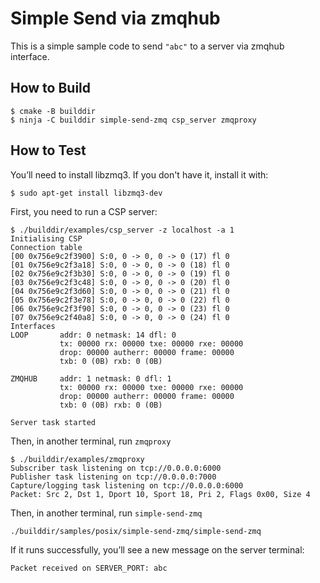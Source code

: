 # Simple Send via zmqhub

This is a simple sample code to send `"abc"` to a server via zmqhub
interface.

## How to Build

```
$ cmake -B builddir
$ ninja -C builddir simple-send-zmq csp_server zmqproxy
```

## How to Test

You’ll need to install libzmq3. If you don't have it, install it with:

```
$ sudo apt-get install libzmq3-dev
```

First, you need to run a CSP server:

```
$ ./builddir/examples/csp_server -z localhost -a 1
Initialising CSP
Connection table
[00 0x756e9c2f3900] S:0, 0 -> 0, 0 -> 0 (17) fl 0
[01 0x756e9c2f3a18] S:0, 0 -> 0, 0 -> 0 (18) fl 0
[02 0x756e9c2f3b30] S:0, 0 -> 0, 0 -> 0 (19) fl 0
[03 0x756e9c2f3c48] S:0, 0 -> 0, 0 -> 0 (20) fl 0
[04 0x756e9c2f3d60] S:0, 0 -> 0, 0 -> 0 (21) fl 0
[05 0x756e9c2f3e78] S:0, 0 -> 0, 0 -> 0 (22) fl 0
[06 0x756e9c2f3f90] S:0, 0 -> 0, 0 -> 0 (23) fl 0
[07 0x756e9c2f40a8] S:0, 0 -> 0, 0 -> 0 (24) fl 0
Interfaces
LOOP       addr: 0 netmask: 14 dfl: 0
           tx: 00000 rx: 00000 txe: 00000 rxe: 00000
           drop: 00000 autherr: 00000 frame: 00000
           txb: 0 (0B) rxb: 0 (0B) 

ZMQHUB     addr: 1 netmask: 0 dfl: 1
           tx: 00000 rx: 00000 txe: 00000 rxe: 00000
           drop: 00000 autherr: 00000 frame: 00000
           txb: 0 (0B) rxb: 0 (0B) 

Server task started
```

Then, in another terminal, run `zmqproxy`

```
$ ./builddir/examples/zmqproxy
Subscriber task listening on tcp://0.0.0.0:6000
Publisher task listening on tcp://0.0.0.0:7000
Capture/logging task listening on tcp://0.0.0.0:6000
Packet: Src 2, Dst 1, Dport 10, Sport 18, Pri 2, Flags 0x00, Size 4
```

Then, in another terminal, run `simple-send-zmq`

```
./builddir/samples/posix/simple-send-zmq/simple-send-zmq
```

If it runs successfully, you’ll see a new message on the server
terminal:

```
Packet received on SERVER_PORT: abc
```
